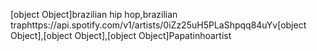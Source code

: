 [object Object]brazilian hip hop,brazilian traphttps://api.spotify.com/v1/artists/0iZz25uH5PLaShpqq84uYv[object Object],[object Object],[object Object]Papatinhoartist
